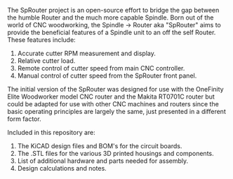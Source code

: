 The SpRouter project is an open-source effort to bridge the gap between the humble Router and the much more capable Spindle. Born out of the world of CNC woodworking, the Spindle -> Router aka "SpRouter" aims to provide the beneficial features of a Spindle unit to an off the self Router. These features include:

1. Accurate cutter RPM measurement and display.
2. Relative cutter load.
3. Remote control of cutter speed from main CNC controller.
4. Manual control of cutter speed from the SpRouter front panel.

The initial version of the SpRouter was designed for use with the OneFinity Elite Woodworker model CNC router and the Makita RT0701C router but could be adapted for use with other CNC machines and routers since the basic operating principles are largely the same, just presented in a different form factor.

Included in this repository are:
1. The KiCAD design files and BOM's for the circuit boards.
2. The .STL files for the various 3D printed housings and components.
3. List of additional hardware and parts needed for assembly.
4. Design calculations and notes.
